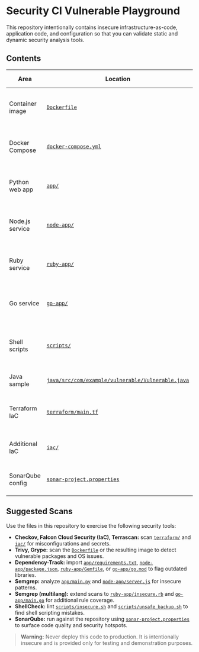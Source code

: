 # Security CI Vulnerable Playground

This repository intentionally contains insecure infrastructure-as-code, application code, and configuration so that you can validate static and dynamic security analysis tools.

## Contents

| Area | Location | Example Issues |
| --- | --- | --- |
| Container image | [`Dockerfile`](Dockerfile) | Outdated base image, hard-coded secrets, unnecessary packages |
| Docker Compose | [`docker-compose.yml`](docker-compose.yml) | Privileged containers, plaintext secrets, host mounts |
| Python web app | [`app/`](app/) | SQL injection, command injection, unsafe `exec`, debug mode |
| Node.js service | [`node-app/`](node-app/) | `eval` usage, directory traversal, outdated dependencies |
| Ruby service | [`ruby-app/`](ruby-app/) | Insecure cookies, command execution, outdated gems |
| Go service | [`go-app/`](go-app/) | SQL injection, command execution, hard-coded credentials |
| Shell scripts | [`scripts/`](scripts/) | Unquoted variables, plaintext secrets, destructive `rm -rf` |
| Java sample | [`java/src/com/example/vulnerable/Vulnerable.java`](java/src/com/example/vulnerable/Vulnerable.java) | SQL injection, command execution |
| Terraform IaC | [`terraform/main.tf`](terraform/main.tf) | Public S3 bucket, open security group, hard-coded credentials |
| Additional IaC | [`iac/`](iac/) | Insecure CloudFormation and Kubernetes manifests |
| SonarQube config | [`sonar-project.properties`](sonar-project.properties) | Points scanners to vulnerable sources |

## Suggested Scans

Use the files in this repository to exercise the following security tools:

- **Checkov, Falcon Cloud Security (IaC), Terrascan:** scan [`terraform/`](terraform/) and [`iac/`](iac/) for misconfigurations and secrets.
- **Trivy, Grype:** scan the [`Dockerfile`](Dockerfile) or the resulting image to detect vulnerable packages and OS issues.
- **Dependency-Track:** import [`app/requirements.txt`](app/requirements.txt), [`node-app/package.json`](node-app/package.json), [`ruby-app/Gemfile`](ruby-app/Gemfile), or [`go-app/go.mod`](go-app/go.mod) to flag outdated libraries.
- **Semgrep:** analyze [`app/main.py`](app/main.py) and [`node-app/server.js`](node-app/server.js) for insecure patterns.
- **Semgrep (multilang):** extend scans to [`ruby-app/insecure.rb`](ruby-app/insecure.rb) and [`go-app/main.go`](go-app/main.go) for additional rule coverage.
- **ShellCheck:** lint [`scripts/insecure.sh`](scripts/insecure.sh) and [`scripts/unsafe_backup.sh`](scripts/unsafe_backup.sh) to find shell scripting mistakes.
- **SonarQube:** run against the repository using [`sonar-project.properties`](sonar-project.properties) to surface code quality and security hotspots.

> **Warning:** Never deploy this code to production. It is intentionally insecure and is provided only for testing and demonstration purposes.
